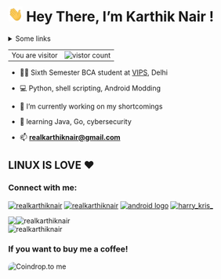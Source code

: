 # <img src="res/Hi.gif" width="30px" height="30px"> Hey There, I’m Karthik Nair !

<details>
<summary>Some links</summary>
<ol>
<li><a href="https://github.com/realKarthikNair/realKarthikNair/tree/main/My_poems">Mediocre Poems written by me</a>
<li><a href="https://github.com/realKarthikNair/realKarthikNair/tree/main/Stuff%20I%20Like">Some stuff I like</a>
<li><a href="https://github.com/realKarthikNair/realKarthikNair/tree/main/Android%20Stuff">Android Stuff/notes I make</a>
<li><a href="https://github.com/realKarthikNair/realKarthikNair/tree/main/Linux_fixes">Some common issues/fixes with Linux distros I used</a>
<li><a href="https://github.com/realKarthikNair/realKarthikNair/tree/main/Linux_notes">Some not-so-self-explanatory Linux-related notes I make</a>
<li><a href="https://github.com/realKarthikNair/realKarthikNair/tree/main/scripts">Some scripts, most of them are software installations on Linux</a>
<li><a href="https://github.com/realKarthikNair/realKarthikNair/blob/main/sites.md">Some webpages from my Bookmarks</a>
<li><a href="https://realkarthiknair.github.io/">My Website</a>
</li>
</ol>
</details>


<table>
  <tr>
    <td>You are visitor</td>
    <td><img src="https://profile-counter.glitch.me/realKarthikNair/count.svg" alt="vistor count" height="30" width="224" /></td>
  </tr>
</table>


- 👨‍💻 Sixth Semester BCA student at [VIPS](https://www.vips.edu), Delhi

- 💻 Python, shell scripting, Android Modding

- 🔭 I’m currently working on my shortcomings 

- 🌱 learning Java, Go, cybersecurity 

- 📫 **realkarthiknair@gmail.com**

## LINUX IS LOVE ❤️ 



<p align="left">
<h3 align="left">Connect with me:</h3>
<a href="https://twitter.com/realkarthiknair" target="blank"><img align="center" src="https://raw.githubusercontent.com/rahuldkjain/github-profile-readme-generator/master/src/images/icons/Social/twitter.svg" alt="realkarthiknair" height="30" width="40" /></a>
<a href="https://linkedin.com/in/realkarthiknair" target="blank"><img align="center" src="https://raw.githubusercontent.com/rahuldkjain/github-profile-readme-generator/master/src/images/icons/Social/linked-in-alt.svg" alt="realkarthiknair" height="30" width="40" /></a>
<a href="https://android.stackexchange.com/users/351427/karthik-nair" target="blank"><img align="center" src="https://www.freepnglogos.com/uploads/android-logo-png/android-logo-0.png" width="70" alt="android logo" /></a>
<a href="https://instagram.com/karthiknair.sh" target="blank"><img align="center" src="https://raw.githubusercontent.com/rahuldkjain/github-profile-readme-generator/master/src/images/icons/Social/instagram.svg" alt="harry_kris_" height="30" width="40" /></a>
<!-- <a href="https://medium.com/@realkarthiknair" target="blank"><img align="center" src="https://raw.githubusercontent.com/rahuldkjain/github-profile-readme-generator/master/src/images/icons/Social/medium.svg" alt="@realkarthiknair" height="30" width="40" /></a>
</p> -->

<!-- <h3 align="left">Languages and Tools:</h3>
<p align="left"> <a href="https://www.python.org" target="_blank" rel="noreferrer"> <img src="https://raw.githubusercontent.com/devicons/devicon/master/icons/python/python-original.svg" alt="python" width="40" height="40"/> </a><a href="https://www.linux.org/" target="_blank" rel="noreferrer"> <img src="https://raw.githubusercontent.com/devicons/devicon/master/icons/linux/linux-original.svg" alt="linux" width="40" height="40"/> </a> <a href="https://www.cprogramming.com/" target="_blank" rel="noreferrer"> <img src="https://raw.githubusercontent.com/devicons/devicon/master/icons/c/c-original.svg" alt="c" width="40" height="40"/> </a><a href="https://www.mysql.com/" target="_blank" rel="noreferrer"> <img src="https://raw.githubusercontent.com/devicons/devicon/master/icons/mysql/mysql-original-wordmark.svg" alt="mysql" width="40" height="40"/> </a>  <a href="https://www.w3.org/html/" target="_blank" rel="noreferrer"> <img src="https://raw.githubusercontent.com/devicons/devicon/master/icons/html5/html5-original-wordmark.svg" alt="html5" width="40" height="40"/> </a>  </p> -->


<p align="left"><img align="left" src = "https://github-readme-stats.vercel.app/api/top-langs/?username=realkarthiknair&theme=radical"></p>






<p>&nbsp; 
   
   <img align="left" width="450" src="https://github-readme-stats.vercel.app/api?username=realkarthiknair&show_icons=true&hide_border=false&theme=tokyonight" alt="realkarthiknair" />
   <img width="450"  src="https://streak-stats.demolab.com?user=realkarthiknair&theme=tokyonight" alt="realkarthiknair" />

</p>

<p align="left">
<h3 align="left">If you want to buy me a coffee!</h3>
<a slign="left" href="https://coindrop.to/realkarthiknair" target="_blank"><img align="left" src="https://coindrop.to/embed-button.png" style="border-radius: 10px; height: 114px !important;width: 458px !important;" alt="Coindrop.to me"></img></a>
</p>
<!--
Crypto? 

Send ETH

```0x9EcA8Bd2139e95BFbBd18CC557054C3736f5fD5e```

Send BTC
```bc1qh20ghe9nlvns6td77wj539hf87kjglyfpslh28```

-->








  


